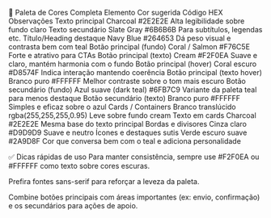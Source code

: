 🎨 Paleta de Cores Completa
Elemento	Cor sugerida	Código HEX	Observações
Texto principal	Charcoal	#2E2E2E	Alta legibilidade sobre fundo claro
Texto secundário	Slate Gray	#6B6B6B	Para subtítulos, legendas etc.
Título/Heading destaque	Navy Blue	#264653	Dá peso visual e contrasta bem com teal
Botão principal (fundo)	Coral / Salmon	#F76C5E	Forte e atrativo para CTAs
Botão principal (texto)	Cream	#F2F0EA	Suave e claro, mantém harmonia com o fundo
Botão principal (hover)	Coral escuro	#D8574F	Indica interação mantendo coerência
Botão principal (texto hover)	Branco puro	#FFFFFF	Melhor contraste sobre o tom mais escuro
Botão secundário (fundo)	Azul suave (dark teal)	#6FB7C9	Variante da paleta teal para menos destaque
Botão secundário (texto)	Branco puro	#FFFFFF	Simples e eficaz sobre o azul
Cards / Containers	Branco translúcido	rgba(255,255,255,0.95)	Leve sobre fundo cream
Texto em cards	Charcoal	#2E2E2E	Mesma base do texto principal
Bordas e divisores	Cinza claro	#D9D9D9	Suave e neutro
Ícones e destaques sutis	Verde escuro suave	#2A9D8F	Cor que conversa bem com o teal e adiciona personalidade

✅ Dicas rápidas de uso
Para manter consistência, sempre use #F2F0EA ou #FFFFFF como texto sobre cores escuras.

Prefira fontes sans-serif para reforçar a leveza da paleta.

Combine botões principais com áreas importantes (ex: envio, confirmação) e os secundários para ações de apoio.

